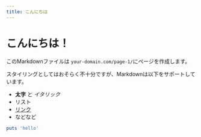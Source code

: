 ```yaml
---
title: こんにちは
---
```


# こんにちは！

このMarkdownファイルは `your-domain.com/page-1/`にページを作成します。

スタイリングとしてはおそらく不十分ですが、Markdownは以下をサポートしています。

- **太字** と _イタリック_
- リスト
- [リンク](https://astro.build)
- などなど

```ruby
puts 'hello'
```
